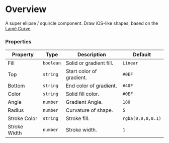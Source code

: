 # Overview

A super ellipse / squircle component. Draw iOS-like shapes, based on the [Lamé Curve](https://en.wikipedia.org/wiki/Superellipse).


### Properties

| Property | Type     | Description   | Default   |
| -------- | -------- | ------------- | --------- |
| Fill      | `boolean` | Solid or gradient fill.     | `Linear` |  
| Top      | `string` | Start color of gradient.     | `#0EF` |  
| Bottom      | `string` | End color of gradient.     | `#40F` |
| Color     | `string` | Solid fill color. | `#0EF`    |
| Angle    | `number`  | Gradient Angle.   | `180`    |  
| Radius    | `number`  | Curvature of shape.   | `5`    |
| Stroke Color  | `string`  | Stroke fill.   | `rgba(0,0,0,0.1)`    |  
| Stroke Width   | `number`  | Stroke width.   | `1`    |